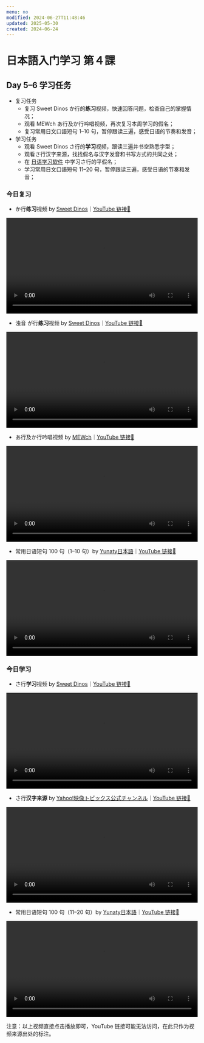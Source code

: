 ```yaml
---
menu: no
modified: 2024-06-27T11:48:46
updated: 2025-05-30
created: 2024-06-24
---
```


# 日本語入门学习 第４課

## Day 5–6 学习任务

- 复习任务
	- 复习 Sweet Dinos か行的**练习**视频，快速回答问题，检查自己的掌握情况；
	- 观看 MEWch あ行及か行吟唱视频，再次复习本周学习的假名；
	- 复习常用日文口語短句 1–10 句，暂停跟读三遍，感受日语的节奏和发音；
- 学习任务
	- 观看 Sweet Dinos さ行的**学习**视频，跟读三遍并书空熟悉字型；
	- 观看さ行汉字来源，找找假名与汉字发音和书写方式的共同之处；
	- 在 [日语学习软件](https://minielephant.net/beginner-japanese/#apps) 中学习さ行的平假名；
	- 学习常用日文口語短句 11–20 句，暂停跟读三遍，感受日语的节奏和发音；

### 今日复习

- か行**练习**视频 by [Sweet Dinos](https://www.youtube.com/@SweetDinos/videos)｜[YouTube 链接🔗](https://youtu.be/aiXez-IUcKA?si=MO8zs-zzvlUyK6cm)

<video width="100%" height="auto" controls>
  <source src="https://mini-elephant-1318622621.cos.ap-chongqing.myqcloud.com/2024/06/25/learn-hiragana-alphabet-characters-practice-2.mp4" type="video/mp4">
</video>

- 浊音 が行**练习**视频 by [Sweet Dinos](https://www.youtube.com/@SweetDinos/videos)｜[YouTube 链接🔗](https://www.youtube.com/watch?v=FzXCSxO0JYQ)

<video width="100%" height="auto" controls>
  <source src="https://mini-elephant-1318622621.cos.ap-chongqing.myqcloud.com/english/learn-hiragana-alphabet-characters-practice-11.mp4" type="video/mp4">
</video>

- あ行及か行吟唱视频 by [MEWch](https://www.youtube.com/@mewch3344)｜[YouTube 链接🔗](https://youtu.be/ecPVGGQ2GIM?si=uN0hHz9ZYEl2nAg4)

<video width="100%" height="auto" controls>
  <source src="https://mini-elephant-1318622621.cos.ap-chongqing.myqcloud.com/2024/06/25/japanese-hiragana-alphabet-song-a-ka-row.mp4" type="video/mp4">
</video>

- 常用日语短句 100 句（1–10 句）by [Yunaty日本語](https://www.youtube.com/@yunaty7700)｜[YouTube 链接🔗](https://youtu.be/v22JJP1GBAI?si=pwQ8u15OKfqNQZpD)

<video width="100%" height="auto" controls>
  <source src="https://mini-elephant-1318622621.cos.ap-chongqing.myqcloud.com/2024/06/23/1-10-japanese-sentences.mp4" type="video/mp4">
</video>

### 今日学习

- さ行**学习**视频 by [Sweet Dinos](https://www.youtube.com/@SweetDinos/videos)｜[YouTube 链接🔗](https://youtu.be/e4SXFcNcomQ?si=ovH0WSfSSDAcIHHf)

<video width="100%" height="auto" controls>
  <source src="https://mini-elephant-1318622621.cos.ap-chongqing.myqcloud.com/2024/06/25/learn-hiragana-alphabet-characters-lesson-3.mp4" type="video/mp4">
</video>

- さ行**汉字来源** by [Yahoo!映像トピックス公式チャンネル](https://www.youtube.com/@yahoo4559)｜[YouTube 链接🔗](https://youtu.be/PQmTf3E8kT4?si=vFun7JsiKWc79Yn2)

<video width="100%" height="auto" controls>
  <source src="https://mini-elephant-1318622621.cos.ap-chongqing.myqcloud.com/2024/06/25/sa-hiragana-kanji.mp4" type="video/mp4">
</video>

- 常用日语短句 100 句（11–20 句）by [Yunaty日本語](https://www.youtube.com/@yunaty7700)｜[YouTube 链接🔗](https://youtu.be/v22JJP1GBAI?si=pwQ8u15OKfqNQZpD)

<video width="100%" height="auto" controls>
  <source src="https://mini-elephant-1318622621.cos.ap-chongqing.myqcloud.com/2024/06/25/11-20-japanese-sentences.mp4" type="video/mp4">
</video>

<span class="caption">注意：以上视频直接点击播放即可，YouTube 链接可能无法访问，在此只作为视频来源出处的标注。</span>
